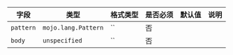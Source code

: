 | 字段 | 类型 | 格式类型 | 是否必须 | 默认值 | 说明 |
|---|---|---|---|---|---|
| `pattern` | `mojo.lang.Pattern` | `` | 否 |  |
| `body` | `unspecified` | `` | 否 |  |

